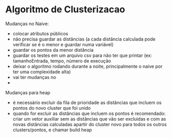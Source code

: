 # Algoritmo de Clusterizacao

Mudanças no Naive:
- colocar atributos públicos
- não precisa guardar as distâncias (a cada distância calculada pode verificar se é o menor e guardar numa variável)
- guardar os pontos da menor distância
- guardar os testes em um arquivo csv para não ter que printar (ex: tamanhoEntrada, tempo, número de execução
- deixar o algoritmo rodando durante a noite, principalmente o naive por ter uma complexidade alta)
- vai ter mudanças no
- 
Mudanças para heap
- é necessário excluir da fila de prioridade as distâncias que incluem os pontos do novo cluster que foi unido
- quando for excluir as distâncias que incluem os pontos é recomendado: criar um vetor auxiliar sem as distâncias que vão ser excluidas e com as novas distâncias calculadas apartir do cluster novo para todos os outros clusters/pontos, e chamar build heap
